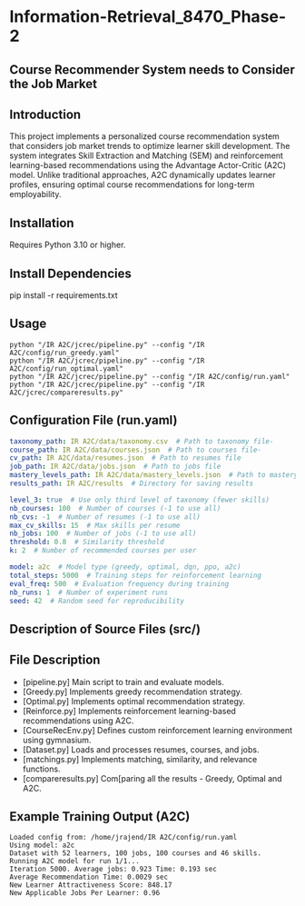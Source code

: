 # Information-Retrieval_8470_Phase-2
## Course Recommender System needs to Consider the Job Market 

## Introduction

This project implements a personalized course recommendation system that considers job market trends to optimize learner skill development. The system integrates Skill Extraction and Matching (SEM) and reinforcement learning-based recommendations using the Advantage Actor-Critic (A2C) model. Unlike traditional approaches, A2C dynamically updates learner profiles, ensuring optimal course recommendations for long-term employability.

## Installation
Requires Python 3.10 or higher.

## Install Dependencies
pip install -r requirements.txt

## Usage
```
python "/IR A2C/jcrec/pipeline.py" --config "/IR A2C/config/run_greedy.yaml"
python "/IR A2C/jcrec/pipeline.py" --config "/IR A2C/config/run_optimal.yaml"
python "/IR A2C/jcrec/pipeline.py" --config "/IR A2C/config/run.yaml"
python "/IR A2C/jcrec/pipeline.py" --config "/IR A2C/jcrec/compareresults.py"
```


## Configuration File (run.yaml)
```yaml
taxonomy_path: IR A2C/data/taxonomy.csv  # Path to taxonomy file-
course_path: IR A2C/data/courses.json  # Path to courses file-
cv_path: IR A2C/data/resumes.json  # Path to resumes file
job_path: IR A2C/data/jobs.json  # Path to jobs file
mastery_levels_path: IR A2C/data/mastery_levels.json  # Path to mastery levels
results_path: IR A2C/results  # Directory for saving results

level_3: true  # Use only third level of taxonomy (fewer skills)
nb_courses: 100  # Number of courses (-1 to use all)
nb_cvs: -1  # Number of resumes (-1 to use all)
max_cv_skills: 15  # Max skills per resume
nb_jobs: 100  # Number of jobs (-1 to use all)
threshold: 0.8  # Similarity threshold
k: 2  # Number of recommended courses per user

model: a2c  # Model type (greedy, optimal, dqn, ppo, a2c)
total_steps: 5000  # Training steps for reinforcement learning
eval_freq: 500  # Evaluation frequency during training
nb_runs: 1  # Number of experiment runs
seed: 42  # Random seed for reproducibility
```

## Description of Source Files (src/)
## File	Description
- [pipeline.py]	Main script to train and evaluate models.
- [Greedy.py] Implements greedy recommendation strategy.
- [Optimal.py] Implements optimal recommendation strategy.
- [Reinforce.py] Implements reinforcement learning-based recommendations using A2C.
- [CourseRecEnv.py]	Defines custom reinforcement learning environment using gymnasium.
- [Dataset.py]	Loads and processes resumes, courses, and jobs.
- [matchings.py]	Implements matching, similarity, and relevance functions.
- [compareresults.py] Com[paring all the results - Greedy, Optimal and A2C.


## Example Training Output (A2C)
```output example
Loaded config from: /home/jrajend/IR A2C/config/run.yaml
Using model: a2c
Dataset with 52 learners, 100 jobs, 100 courses and 46 skills.
Running A2C model for run 1/1...
Iteration 5000. Average jobs: 0.923 Time: 0.193 sec
Average Recommendation Time: 0.0029 sec
New Learner Attractiveness Score: 848.17
New Applicable Jobs Per Learner: 0.96
```



